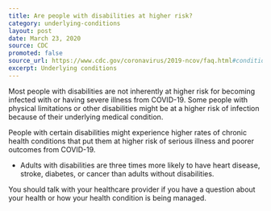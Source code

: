 ```yaml
---
title: Are people with disabilities at higher risk?
category: underlying-conditions
layout: post
date: March 23, 2020
source: CDC
promoted: false
source_url: https://www.cdc.gov/coronavirus/2019-ncov/faq.html#conditions
excerpt: Underlying conditions
---
```


Most people with disabilities are not inherently at higher risk for becoming infected with or having severe illness from COVID-19. Some people with physical limitations or other disabilities might be at a higher risk of infection because of their underlying medical condition.

People with certain disabilities might experience higher rates of chronic health conditions that put them at higher risk of serious illness and poorer outcomes from COVID-19.

- Adults with disabilities are three times more likely to have heart disease, stroke, diabetes, or cancer than adults without disabilities.

You should talk with your healthcare provider if you have a question about your health or how your health condition is being managed.
